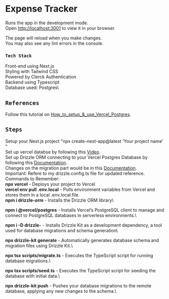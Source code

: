 # Expense Tracker

Runs the app in the development mode.\
Open [http://localhost:3001](http://localhost:3001) to view it in your browser.

The page will reload when you make changes.\
You may also see any lint errors in the console.

### `Tech Stack`
Front-end using Next.js\
Styling with Tailwind CSS\
Powered by Clerck Authentication\
Backend using Typescript\
Database used: Postgres\

## `References`
Follow this tutorial on [How_to_setup_&_use_Vercel_Postgres](https://www.youtube.com/watch?v=_ad99LhxBeQ).

## `Steps`
Setup your Next.js project "npx create-next-app@latest 'Your project name' "\
Set up vercel databse by following this [Video](https://www.youtube.com/watch?v=_ad99LhxBeQ).\
Set up Drizzle ORM connecting to your Vercel Postgres Database by following this [Documentation](https://www.fullstackbook.com/blog/nextjs-drizzle-orm-postgresql-vercel-tutorial).\
Changes on the migration part would be in this [Documentation](https://orm.drizzle.team/kit-docs/upgrade-21#how-to-migrate-to-0210).\
Important: Refere to my drizzle.config.ts file for updated reference.\
Commands to Remember:\
__npx vercel__ - Deploys your project to Vercel\
__vercel env pull .env.local__ - Pulls environment variables from Vercel and stores them in a local .env.local file.
\
__npm i drizzle-orm__ - Installs the Drizzle ORM library\

__npm i @vercel/postgres__ - Installs Vercel’s PostgreSQL client to manage and connect to PostgreSQL databases in serverless environments.\

__npm i -D drizzle-__ - Installs Drizzle Kit as a development dependency, a tool used for database migrations and schema generation\

__npx drizzle-kit generate__ -.Automatically generates database schema and migration files using Drizzle Kit.\

__npx tsx scripts/migrate.ts__ - Executes the TypeScript script for running database migrations.\

__npx tsx scripts/seed.ts__ - Executes the TypeScript script for seeding the database with initial data.\

__npx drizzle-kit push__ - Pushes your database migrations to the remote database, applying any new changes to the schema.\